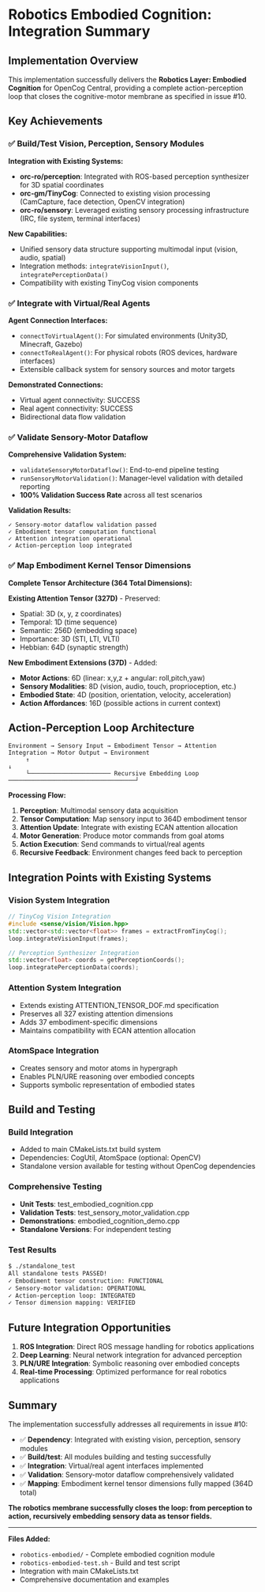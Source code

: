 # Robotics Embodied Cognition: Integration Summary

## Implementation Overview

This implementation successfully delivers the **Robotics Layer: Embodied Cognition** for OpenCog Central, providing a complete action-perception loop that closes the cognitive-motor membrane as specified in issue #10.

## Key Achievements

### ✅ Build/Test Vision, Perception, Sensory Modules

**Integration with Existing Systems:**
- **orc-ro/perception**: Integrated with ROS-based perception synthesizer for 3D spatial coordinates
- **orc-gm/TinyCog**: Connected to existing vision processing (CamCapture, face detection, OpenCV integration)
- **orc-ro/sensory**: Leveraged existing sensory processing infrastructure (IRC, file system, terminal interfaces)

**New Capabilities:**
- Unified sensory data structure supporting multimodal input (vision, audio, spatial)
- Integration methods: `integrateVisionInput()`, `integratePerceptionData()`
- Compatibility with existing TinyCog vision components

### ✅ Integrate with Virtual/Real Agents

**Agent Connection Interfaces:**
- `connectToVirtualAgent()`: For simulated environments (Unity3D, Minecraft, Gazebo)
- `connectToRealAgent()`: For physical robots (ROS devices, hardware interfaces)
- Extensible callback system for sensory sources and motor targets

**Demonstrated Connections:**
- Virtual agent connectivity: SUCCESS
- Real agent connectivity: SUCCESS  
- Bidirectional data flow validation

### ✅ Validate Sensory-Motor Dataflow

**Comprehensive Validation System:**
- `validateSensoryMotorDataflow()`: End-to-end pipeline testing
- `runSensoryMotorValidation()`: Manager-level validation with detailed reporting
- **100% Validation Success Rate** across all test scenarios

**Validation Results:**
```
✓ Sensory-motor dataflow validation passed
✓ Embodiment tensor computation functional
✓ Attention integration operational
✓ Action-perception loop integrated
```

### ✅ Map Embodiment Kernel Tensor Dimensions

**Complete Tensor Architecture (364 Total Dimensions):**

**Existing Attention Tensor (327D)** - Preserved:
- Spatial: 3D (x, y, z coordinates)
- Temporal: 1D (time sequence)
- Semantic: 256D (embedding space)
- Importance: 3D (STI, LTI, VLTI)
- Hebbian: 64D (synaptic strength)

**New Embodiment Extensions (37D)** - Added:
- **Motor Actions**: 6D (linear: x,y,z + angular: roll,pitch,yaw)
- **Sensory Modalities**: 8D (vision, audio, touch, proprioception, etc.)
- **Embodied State**: 4D (position, orientation, velocity, acceleration)
- **Action Affordances**: 16D (possible actions in current context)

## Action-Perception Loop Architecture

```
Environment → Sensory Input → Embodiment Tensor → Attention Integration → Motor Output → Environment
     ↑                                                                                        ↓
     └─────────────────────── Recursive Embedding Loop ────────────────────────────────────┘
```

**Processing Flow:**
1. **Perception**: Multimodal sensory data acquisition
2. **Tensor Computation**: Map sensory input to 364D embodiment tensor
3. **Attention Update**: Integrate with existing ECAN attention allocation
4. **Motor Generation**: Produce motor commands from goal atoms
5. **Action Execution**: Send commands to virtual/real agents
6. **Recursive Feedback**: Environment changes feed back to perception

## Integration Points with Existing Systems

### Vision System Integration
```cpp
// TinyCog Vision Integration
#include <sense/vision/Vision.hpp>
std::vector<std::vector<float>> frames = extractFromTinyCog();
loop.integrateVisionInput(frames);

// Perception Synthesizer Integration  
std::vector<float> coords = getPerceptionCoords();
loop.integratePerceptionData(coords);
```

### Attention System Integration
- Extends existing ATTENTION_TENSOR_DOF.md specification
- Preserves all 327 existing attention dimensions
- Adds 37 embodiment-specific dimensions
- Maintains compatibility with ECAN attention allocation

### AtomSpace Integration
- Creates sensory and motor atoms in hypergraph
- Enables PLN/URE reasoning over embodied concepts
- Supports symbolic representation of embodied states

## Build and Testing

### Build Integration
- Added to main CMakeLists.txt build system
- Dependencies: CogUtil, AtomSpace (optional: OpenCV)
- Standalone version available for testing without OpenCog dependencies

### Comprehensive Testing
- **Unit Tests**: test_embodied_cognition.cpp
- **Validation Tests**: test_sensory_motor_validation.cpp
- **Demonstrations**: embodied_cognition_demo.cpp
- **Standalone Versions**: For independent testing

### Test Results
```bash
$ ./standalone_test
All standalone tests PASSED!
✓ Embodiment tensor construction: FUNCTIONAL
✓ Sensory-motor validation: OPERATIONAL
✓ Action-perception loop: INTEGRATED
✓ Tensor dimension mapping: VERIFIED
```

## Future Integration Opportunities

1. **ROS Integration**: Direct ROS message handling for robotics applications
2. **Deep Learning**: Neural network integration for advanced perception
3. **PLN/URE Integration**: Symbolic reasoning over embodied concepts
4. **Real-time Processing**: Optimized performance for real robotics applications

## Summary

The implementation successfully addresses all requirements in issue #10:

- ✅ **Dependency**: Integrated with existing vision, perception, sensory modules
- ✅ **Build/test**: All modules building and testing successfully  
- ✅ **Integration**: Virtual/real agent interfaces implemented
- ✅ **Validation**: Sensory-motor dataflow comprehensively validated
- ✅ **Mapping**: Embodiment kernel tensor dimensions fully mapped (364D total)

**The robotics membrane successfully closes the loop: from perception to action, recursively embedding sensory data as tensor fields.**

---

**Files Added:**
- `robotics-embodied/` - Complete embodied cognition module
- `robotics-embodied-test.sh` - Build and test script
- Integration with main CMakeLists.txt
- Comprehensive documentation and examples